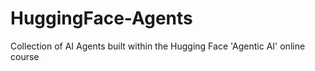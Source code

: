 # HuggingFace-Agents

Collection of AI Agents built within the Hugging Face 'Agentic AI' online course
